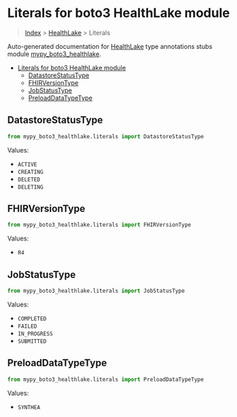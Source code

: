 # Literals for boto3 HealthLake module

> [Index](..) > [HealthLake](.) > Literals

Auto-generated documentation for
[HealthLake](https://boto3.amazonaws.com/v1/documentation/api/1.17.77/reference/services/healthlake.html#HealthLake)
type annotations stubs module
[mypy_boto3_healthlake](https://pypi.org/project/mypy-boto3-healthlake/).

- [Literals for boto3 HealthLake module](#literals-for-boto3-healthlake-module)
  - [DatastoreStatusType](#datastorestatustype)
  - [FHIRVersionType](#fhirversiontype)
  - [JobStatusType](#jobstatustype)
  - [PreloadDataTypeType](#preloaddatatypetype)

## DatastoreStatusType

```python
from mypy_boto3_healthlake.literals import DatastoreStatusType
```

Values:

- `ACTIVE`
- `CREATING`
- `DELETED`
- `DELETING`

## FHIRVersionType

```python
from mypy_boto3_healthlake.literals import FHIRVersionType
```

Values:

- `R4`

## JobStatusType

```python
from mypy_boto3_healthlake.literals import JobStatusType
```

Values:

- `COMPLETED`
- `FAILED`
- `IN_PROGRESS`
- `SUBMITTED`

## PreloadDataTypeType

```python
from mypy_boto3_healthlake.literals import PreloadDataTypeType
```

Values:

- `SYNTHEA`
